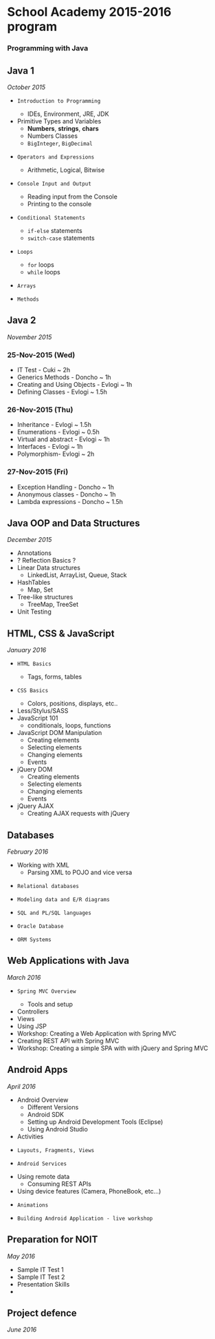 # School Academy 2015-2016 program
### Programming with Java

## Java 1
_October 2015_

*	  Introduction to Programming
    *   IDEs, Environment, JRE, JDK
*   Primitive Types and Variables
    *   **Numbers**, **strings**, **chars**
    *   Numbers Classes
    *   `BigInteger`, `BigDecimal`
*	  Operators and Expressions
    *   Arithmetic, Logical, Bitwise
*	  Console Input and Output
    *   Reading input from the Console
    *   Printing to the console
*	  Conditional Statements
    *   `if-else` statements
    *   `switch-case` statements
*	  Loops
    *   `for` loops
    *   `while` loops
*	  Arrays
*	  Methods

## Java 2
_November 2015_

### 25-Nov-2015 (Wed)

*   IT Test - Cuki ~ 2h
*   Generics Methods - Doncho ~ 1h
*   Creating and Using Objects - Evlogi ~ 1h
*   Defining Classes - Evlogi ~ 1.5h

### 26-Nov-2015 (Thu)

*   Inheritance - Evlogi ~  1.5h
*   Enumerations - Evlogi ~ 0.5h
*   Virtual and abstract - Evlogi ~ 1h
*   Interfaces - Evlogi ~ 1h
*   Polymorphism- Evlogi ~ 2h

### 27-Nov-2015 (Fri)

*   Exception Handling - Doncho ~ 1h
*   Anonymous classes - Doncho ~ 1h
*   Lambda expressions - Doncho ~ 1.5h

## Java OOP and Data Structures
_December 2015_

*   Annotations
*   ? Reflection Basics ?
*   Linear Data structures
    *   LinkedList, ArrayList, Queue, Stack
*   HashTables
    *   Map, Set
*   Tree-like structures
    *   TreeMap, TreeSet
*   Unit Testing

## HTML, CSS & JavaScript
_January 2016_

*	  HTML Basics
    *   Tags, forms, tables
*	  CSS Basics
    *   Colors, positions, displays, etc..
*   Less/Stylus/SASS
*   JavaScript 101
    *   conditionals, loops, functions
*   JavaScript DOM Manipulation
    *   Creating elements
    *   Selecting elements
    *   Changing elements
    *   Events
*   jQuery DOM
    *   Creating elements
    *   Selecting elements
    *   Changing elements
    *   Events
*   jQuery AJAX
    *   Creating AJAX requests with jQuery

## Databases
_February 2016_

*   Working with XML
    *   Parsing XML to POJO and vice versa    
*	  Relational databases
*	  Modeling data and E/R diagrams
*	  SQL and PL/SQL languages
*	  Oracle Database
*	  ORM Systems

## Web Applications with Java
_March 2016_

*	  Spring MVC Overview
    *   Tools and setup
*   Controllers
*   Views
*   Using JSP
*   Workshop: Creating a Web Application with Spring MVC
*   Creating REST API with Spring MVC
*   Workshop: Creating a simple SPA with with jQuery and Spring MVC

## Android Apps
_April 2016_

*   Android Overview
    *   Different Versions
    *   Android SDK
    *   Setting up Android Development Tools (Eclipse)
    *   Using Android Studio
*   Activities
*	  Layouts, Fragments, Views
*	  Android Services
*   Using remote data
    *   Consuming REST APIs
*   Using device features (Camera, PhoneBook, etc...)
*	  Animations
*	  Building Android Application - live workshop

## Preparation for NOIT
_May 2016_

*   Sample IT Test 1
*   Sample IT Test 2
*   Presentation Skills
*   

## Project defence
_June 2016_
